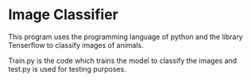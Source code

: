 # Image Classifier
This program uses the programming language of python and the library Tenserflow to classify images of animals.

Train.py is the code which trains the model to classify the images and test.py is used for testing purposes.
